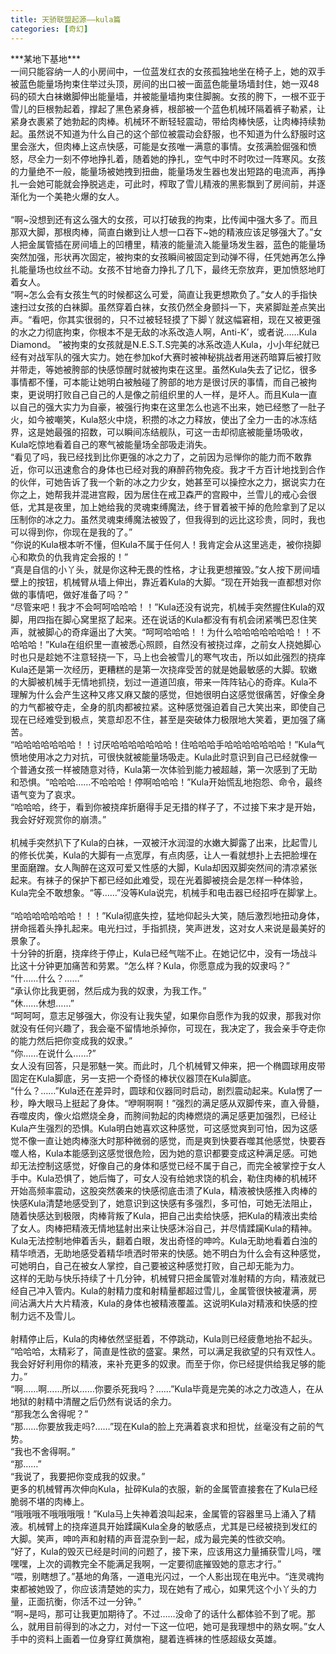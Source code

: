 ```yaml
---
title: 天骄联盟起源——kula篇
categories: [奇幻]
---
```


\*\*\*某地下基地\*\*\*<br>一间只能容纳一人的小房间中，一位蓝发红衣的女孩孤独地坐在椅子上，她的双手被蓝色能量场拘束住举过头顶，房间的出口被一面蓝色能量场墙封住，她一双48码的硕大白袜嫩脚伸出能量墙，并被能量墙拘束住脚腕。女孩的胯下，一根不亚于雪儿的巨根勃起着，撑起了黑色紧身裤，根部被一个蓝色机械环隔着裤子勒紧，让紧身衣裹紧了她勃起的肉棒。机械环不断轻轻震动，带给肉棒快感，让肉棒持续勃起。虽然说不知道为什么自己的这个部位被震动会舒服，也不知道为什么舒服时这里会涨大，但肉棒上这点快感，可能是女孩唯一满意的事情。女孩满脸倔强和愤怒，尽全力一刻不停地挣扎着，随着她的挣扎，空气中时不时吹过一阵寒风。女孩的力量绝不一般，能量场被她拽到扭曲，能量场发生器也发出短路的电流声，再挣扎一会她可能就会挣脱逃走，可此时，榨取了雪儿精液的黑影飘到了房间前，并逐渐化为一个美艳火爆的女人。<br><br>“啊\~没想到还有这么强大的女孩，可以打破我的拘束，比传闻中强大多了。而且那双大脚，那根肉棒，简直白嫩到让人想一口吞下\~她的精液应该足够强大了。”女人把金属管插在房间墙上的凹槽里，精液的能量流入能量场发生器，蓝色的能量场突然加强，形状再次固定，被拘束的女孩瞬间被固定到动弹不得，任凭她再怎么挣扎能量场也纹丝不动。女孩不甘地奋力挣扎了几下，最终无奈放弃，更加愤怒地盯着女人。<br>“啊\~怎么会有女孩生气的时候都这么可爱，简直让我更想欺负了。”女人的手指快速扫过女孩的白袜脚。虽然穿着白袜，女孩仍然全身颤抖一下，夹紧脚趾差点笑出声。“看吧，你其实很弱的，只不过被轻轻摸了下脚丫就这幅窘相，现在又被更强的水之力彻底拘束，你根本不是无敌的冰系改造人啊，Anti\-K’，或者说……Kula Diamond。 ”被拘束的女孩就是N\.E\.S\.T\.S完美的冰系改造人Kula，小小年纪就已经有对战军队的强大实力。她在参加kof大赛时被神秘挑战者用迷药暗算后被打败并带走，等她被胯部的快感惊醒时就被拘束在这里。虽然Kula失去了记忆，很多事情都不懂，可本能让她明白被触碰了胯部的地方是很讨厌的事情，而自己被拘束，更说明打败自己自己的人是像之前组织里的人一样，是坏人。而且Kula一直以自己的强大实力为自豪，被强行拘束在这里怎么也逃不出来，她已经憋了一肚子火，如今被嘲笑，Kula怒火中烧，积攒的冰之力释放，使出了全力一击的冰冻结界，这是她最强的招数，可以瞬间冻结舰队，可这一击却彻底被能量场吸收，Kula吃惊地看着自己的寒气被能量场全部吸走消失。<br>“看见了吗，我已经找到比你更强的冰之力了，之前因为忌惮你的能力而不敢靠近，你可以迅速愈合的身体也已经对我的麻醉药物免疫。我才千方百计地找到合作的伙伴，可她告诉了我一个新的冰之力少女，她甚至可以操控水之力，据说实力在你之上，她帮我并混进宫殿，因为居住在戒卫森严的宫殿中，兰雪儿的戒心会很低，尤其是夜里，加上她给我的灵魂束缚魔法，终于冒着被干掉的危险拿到了足以压制你的冰之力。虽然灵魂束缚魔法被毁了，但我得到的远比这珍贵，同时，我也可以得到你，你现在是我的了。”<br>“你说的Kula根本听不懂，但Kula不属于任何人！我肯定会从这里逃走，被你挠脚心和欺负的仇我肯定会报的！”<br>“真是自信的小丫头，就是你这种无畏的性格，才让我更想摧毁。”女人按下房间墙壁上的按钮，机械臂从墙上伸出，靠近着Kula的大脚。“现在开始我一直都想对你做的事情吧，做好准备了吗？”<br>“尽管来吧！我才不会呵呵哈哈哈！！”Kula还没有说完，机械手突然握住Kula的双脚，用四指在脚心窝里抠了起来。还在说话的Kula都没有有机会闭紧嘴巴忍住笑声，就被脚心的奇痒逼出了大笑。“呵呵哈哈哈！！为什么哈哈哈哈哈哈哈！！不哈哈哈！”Kula在组织里一直被悉心照顾，自然没有被挠过痒，之前女人挠她脚心时也只是趁她不注意轻挠一下，马上也会被雪儿的寒气攻击，所以如此强烈的挠痒Kula还是第一次经历，更糟糕的是第一次挠痒受苦的就是她最敏感的大脚。软嫩的大脚被机械手无情地抓挠，划过一道道凹痕，带来一阵阵钻心的奇痒。Kula不理解为什么会产生这种又疼又麻又酸的感觉，但她很明白这感觉很痛苦，好像全身的力气都被夺走，全身的肌肉都被拉紧。这种感觉强迫着自己大笑出来，即使自己现在已经难受到极点，笑意却忍不住，甚至是突破体力极限地大笑着，更加强了痛苦。<br>“哈哈哈哈哈哈哈！！讨厌哈哈哈哈哈哈哈！住哈哈哈手哈哈哈哈哈哈哈！”Kula气愤地使用冰之力对抗，可很快就被能量场吸走。Kula此时意识到自己已经就像一个普通女孩一样被随意对待，Kula第一次体验到能力被超越，第一次感到了无助和恐惧。“哈哈哈……不哈哈哈！停啊哈哈哈！”Kula开始慌乱地抱怨、命令，最终语气变为了哀求。<br>“哈哈哈，终于，看到你被挠痒折磨得手足无措的样子了，不过接下来才是开始，我会好好观赏你的崩溃。”<br><br>机械手突然扒下了Kula的白袜，一双被汗水润湿的水嫩大脚露了出来，比起雪儿的修长优美，Kula的大脚有一点宽厚，有点肉感，让人一看就想扑上去把脸埋在里面磨蹭。女人陶醉在这双可爱又性感的大脚，Kula却因双脚突然间的清凉紧张起来。有袜子的保护下都已经如此难受，现在光着脚被挠会是怎样一种体验，Kula完全不敢想象。“等……”没等Kula说完，机械手和电击器已经招呼在脚掌上。<br><br>“哈哈哈哈哈哈哈！！！”Kula彻底失控，猛地仰起头大笑，随后激烈地扭动身体，拼命摇着头挣扎起来。电光扫过，手指抓挠，笑声迸发，这对女人来说是最美好的景象了。<br>十分钟的折磨，挠痒终于停止，Kula已经气喘不止。在她记忆中，没有一场战斗比这十分钟更加痛苦和劳累。“怎么样？Kula，你愿意成为我的奴隶吗？”<br>“什……什么？……”<br>“承认你比我更弱，然后成为我的奴隶，为我工作。”<br>“休……休想……”<br>“呵呵呵，意志足够强大，你没有让我失望，如果你自愿作为我的奴隶，那我对你就没有任何兴趣了，我会毫不留情地杀掉你，可现在，我决定了，我会亲手夺走你的能力然后把你变成我的奴隶。”<br>“你……在说什么……?”<br>女人没有回答，只是邪魅一笑。而此时，几个机械臂又伸来，把一个椭圆球用皮带固定在Kula脚底，另一支把一个奇怪的棒状仪器顶在Kula脚底。<br>“什么？……”Kula还在差异时，圆球和仪器同时启动，剧烈震动起来。Kula愣了一秒，睁大眼马上挺起了身体。“咿啊啊啊！”强烈的满足感从双脚传来，直入骨髓，吞噬皮肉，像火焰燃烧全身，而胯间勃起的肉棒燃烧的满足感更加强烈，已经让Kula产生强烈的恐惧。Kula明白她喜欢这种感觉，可这感觉爽到可怕，因为这感觉不像一直让她肉棒涨大时那种微弱的感觉，而是爽到快要吞噬其他感觉，快要吞噬人格，Kula本能感到这感觉很危险，因为她的意识都要变成这种满足感。可她却无法控制这感觉，好像自己的身体和感觉已经不属于自己，而完全被掌控于女人手中。Kula恐惧了，她后悔了，可女人没有给她求饶的机会，勒住肉棒的机械环开始高频率震动，这股突然袭来的快感彻底击溃了Kula，精液被快感推入肉棒的快感Kula清楚地感受到了，她意识到这快感有多强烈，多可怕，可她无法阻止，随着快感达到极限，肉棒背叛了Kula，把自己出卖给快感，把Kula的精液出卖给了女人。肉棒把精液无情地猛射出来让快感沐浴自己，并尽情蹂躏Kula的精神。Kula无法控制地伸着舌头，翻着白眼，发出奇怪的呻吟。Kula无助地看着白浊的精华喷洒，无助地感受着精华喷洒时带来的快感。她不明白为什么会有这种感觉，可她明白，自己在被女人掌控，自己要被这种感觉打败，自己却无能为力。<br>这样的无助与快乐持续了十几分钟，机械臂只把金属管对准射精的方向，精液就已经自己冲入管内。Kula的射精力度和射精量都超过雪儿，金属管很快被灌满，房间沾满大片大片精液，Kula的身体也被精液覆盖。这说明Kula对精液和快感的控制力远不及雪儿。<br><br>射精停止后，Kula的肉棒依然坚挺着，不停跳动，Kula则已经疲惫地抬不起头。<br>“哈哈哈，太精彩了，简直是性欲的盛宴。果然，可以满足我欲望的只有双性人。我会好好利用你的精液，来补充更多的奴隶。而至于你，你已经提供给我足够的能力。”<br>“啊……啊……所以……你要杀死我吗？……”Kula毕竟是完美的冰之力改造人，在从地狱的射精中清醒之后仍然有说话的余力。<br>“那我怎么舍得呢？”<br>“那……你要放我走吗?……”现在Kula的脸上充满着哀求和担忧，丝毫没有之前的气势。<br>“我也不舍得啊。”<br>“那……”<br>“我说了，我要把你变成我的奴隶。”<br>更多的机械臂再次伸向Kula，扯碎Kula的衣服，新的金属管直接套在了Kula已经脆弱不堪的肉棒上。<br>“哦哦哦不哦哦哦哦！”Kula马上失神着浪叫起来，金属管的容器里马上涌入了精液。机械臂上的挠痒道具开始蹂躏Kula全身的敏感点，尤其是已经被挠到发红的大脚。笑声，呻吟声和射精的声音混杂到一起，成为最完美的性欲交响。<br>“好了，Kula的毁灭已经是时间的问题了，接下来，应该用这力量捕获雪儿吗，嘿嘿嘿，上次的调教完全不能满足我啊，一定要彻底摧毁她的意志才行。”<br>“喂，别瞎想了。”基地的角落，一道电光闪过，一个人影出现在电光中。“连灵魂拘束都被她毁了，你应该清楚她的实力，现在她有了戒心，如果凭这个小丫头的力量，正面抗衡，你活不过一分钟。”<br>“啊\~是吗，那可让我更加期待了。不过……没命了的话什么都体验不到了呢。那么，就用目前得到的冰之力，对付一下这一位吧，她可是我理想中的熟女啊。”女人手中的资料上画着一位身穿红黄旗袍，腿着连裤袜的性感超级女英雄。